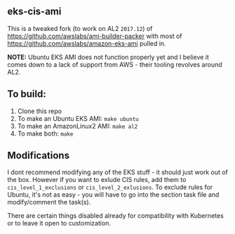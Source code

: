 ## eks-cis-ami

This is a tweaked fork (to work on AL2 `2017.12`) of https://github.com/awslabs/ami-builder-packer with most of https://github.com/awslabs/amazon-eks-ami pulled in.

**NOTE:** Ubuntu EKS AMI does not function properly yet and I believe it comes down to a lack of support from AWS - their tooling revolves around AL2.

## To build:

1. Clone this repo
2. To make an Ubuntu EKS AMI: `make ubuntu`
3. To make an AmazonLinux2 AMI: `make al2`
4. To make both: `make`

## Modifications

I dont recommend modifying any of the EKS stuff - it should just work out of the box. However if you want to exlude CIS rules, add them to `cis_level_1_exclusions` or `cis_level_2_exlusions`. To exclude rules for Ubuntu, it's not as easy - you will have to go into the section task file and modify/comment the task(s). 

There are certain things disabled already for compatibility with Kubernetes or to leave it open to customization. 
